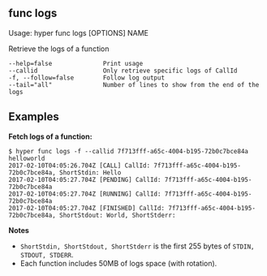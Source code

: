 ## func logs

  Usage: hyper func logs [OPTIONS] NAME

  Retrieve the logs of a function

    --help=false              Print usage
    --callid                  Only retrieve specific logs of CallId
    -f, --follow=false        Follow log output
    --tail="all"              Number of lines to show from the end of the logs

## Examples

**Fetch logs of a function:**

    $ hyper func logs -f --callid 7f713fff-a65c-4004-b195-72b0c7bce84a helloworld
    2017-02-10T04:05:26.704Z [CALL] CallId: 7f713fff-a65c-4004-b195-72b0c7bce84a, ShortStdin: Hello
    2017-02-10T04:05:27.704Z [PENDING] CallId: 7f713fff-a65c-4004-b195-72b0c7bce84a
    2017-02-10T04:05:27.704Z [RUNNING] CallId: 7f713fff-a65c-4004-b195-72b0c7bce84a
    2017-02-10T04:05:27.704Z [FINISHED] CallId: 7f713fff-a65c-4004-b195-72b0c7bce84a, ShortStdout: World, ShortStderr:

**Notes**

* `ShortStdin, ShortStdout, ShortStderr` is the first 255 bytes of `STDIN, STDOUT, STDERR`.
* Each function includes 50MB of logs space (with rotation).
